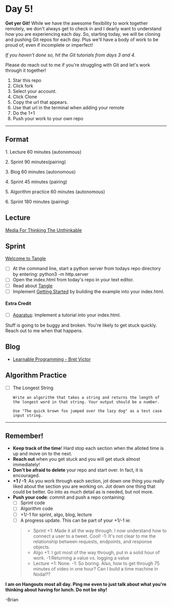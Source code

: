 # Day 5!

**Get yer Git!** While we have the awesome flexibility to work together remotely, we don't always get to check in and I dearly want to understand how you are experiencing each day. So, starting today, we will be cloning and pushing Git repos for each day. Plus we'll have a body of work to be proud of, even if incomplete or imperfect!

_If you haven't done so, hit the Git tutorials from days 3 and 4._

Please do reach out to me if you're struggling with Git and let's work through it together!

1. Star this repo
2. Click fork
3. Select your account.
4. Click Clone
5. Copy the url that appears.
6. Use that url in the terminal when adding your remote
7. Do the 1+1
8. Push your work to your own repo

---
## Format

1\. Lecture 60 minutes (autonomous)

2\. Sprint 90 minutes(pairing)

3\. Blog 60 minutes (autonomous)

4\. Sprint 45 minutes (pairing)

5\. Algorithm practice 60 minutes (autonomous)

6\. Sprint 180 minutes (pairing)

## Lecture
[Media For Thinking The Unthinkable](http://worrydream.com/MediaForThinkingTheUnthinkable/)

## Sprint

[Welcome to Tangle](http://worrydream.com/Tangle/)

- [ ] At the command line, start a python server from todays repo directory by entering:
      python3 -m http.server
- [ ] Open the index.html from today's repo in your text editor.
- [ ] Read about [Tangle](http://worrydream.com/Tangle/)
- [ ] Implement [Getting Started](http://worrydream.com/Tangle/guide.html) by building the example into your index.html.

#### Extra Credit
- [ ] [Aparatus](aprt.us): Implement a tutorial into your index.html.

Stuff is going to be buggy and broken. You're likely to get stuck quickly. Reach out to me when that happens.

## Blog
+ [Learnable Programming - Bret Victor](http://worrydream.com/LearnableProgramming/)

## Algorithm Practice
+ [ ] The Longest String

      Write an algorithm that takes a string and returns the length of the longest word in that string. Your output should be a number.

      Use "The quick brown fox jumped over the lazy dog" as a test case input string.

----

## Remember!
+ **Keep track of the time**! Hard stop each section when the alloted time is up and move on to the next.
+ **Reach out** when you get stuck and you will get stuck almost immediately!
+ **Don't be afraid to delete** your repo and start over. In fact, it is encouraged.
+ **+1 / -1**: As you work through each section, jot down one thing you really liked about the section you are working on. Jot down one thing that could be better. Go into as much detail as is needed, but not more.
+ **Push your code**: commit and push a repo containing:
  + [ ] Sprint code
  + [ ] Algorithm code
  + [ ] +1/-1 for sprint, algo, blog, lecture
  + [ ] A progress update. This can be part of your +1/-1 ie:
  > + Sprint +1: Made it all the way through. I now understand how to connect a user to a tweet. Cool! -1: It's not clear to me the relationship between requests, endpoints, and response objects.
  > + Algo +1: I got most of the way through, put in a solid hour of work. -1:Returning a value vs. logging a value
  > + Lecture +1: None.  -1: So boring. Also, how to get through 75 minutes of video in one hour? Can I build a time machine in Nodal??
  >

**I am on Hangouts most all day. Ping me even to just talk about what you're thinking about having for lunch. Do not be shy!**

-Brian
